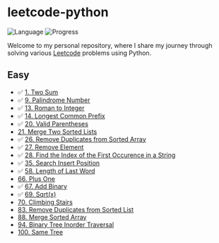# leetcode-python

![Language](https://img.shields.io/badge/Language-Python3-success.svg?logo=Python&logoColor=green)
![Progress](https://img.shields.io/badge/Progress-12%2F3089-critical.svg)


Welcome to my personal repository, where I share my journey through solving various [Leetcode](https://leetcode.com/) problems using Python.

## Easy

* ✅ [1. Two Sum](https://leetcode.com/problems/two-sum/)
* ✅ [9. Palindrome Number](https://leetcode.com/problems/palindrome-number/)
* ✅ [13. Roman to Integer](https://leetcode.com/problems/roman-to-integer/)
* ✅ [14. Longest Common Prefix](https://leetcode.com/problems/longest-common-prefix/)
* ✅ [20. Valid Parentheses](https://leetcode.com/problems/valid-parentheses/)
* [21. Merge Two Sorted Lists](https://leetcode.com/problems/merge-two-sorted-lists/)
* ✅ [26. Remove Duplicates from Sorted Array](https://leetcode.com/problems/remove-duplicates-from-sorted-array/)
* ✅ [27. Remove Element](https://leetcode.com/problems/remove-element/)
* ✅ [28. Find the Index of the First Occurence in a String](https://leetcode.com/problems/find-the-index-of-the-first-occurrence-in-a-string/)
* ✅ [35. Search Insert Position](https://leetcode.com/problems/search-insert-position/)
* ✅ [58. Length of Last Word](https://leetcode.com/problems/length-of-last-word/)
* [66. Plus One](https://leetcode.com/problems/plus-one/)
* ✅ [67. Add Binary](https://leetcode.com/problems/add-binary/)
* ✅ [69. Sqrt(x)](https://leetcode.com/problems/sqrtx/)
* [70. Climbing Stairs](https://leetcode.com/problems/climbing-stairs/)
* [83. Remove Duplicates from Sorted List](https://leetcode.com/problems/remove-duplicates-from-sorted-list/)
* [88. Merge Sorted Array](https://leetcode.com/problems/merge-sorted-array/)
* [94. Binary Tree Inorder Traversal](https://leetcode.com/problems/binary-tree-inorder-traversal/)
* [100. Same Tree](https://leetcode.com/problems/same-tree/)
